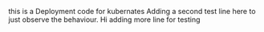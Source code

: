 
this is a Deployment code for kubernates 
Adding a second test line here to just observe the behaviour. 
Hi adding more line for testing 

